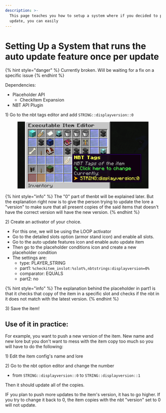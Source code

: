 ```yaml
---
description: >-
  This page teaches you how to setup a system where if you decided to push a new
  update, you can easily
---
```


# Setting Up a System that runs the auto update feature once per update

{% hint style="danger" %}
Currently broken. Will be waiting for a fix on a specific issue
{% endhint %}

Dependencies:

* Placeholder API
  * CheckItem Expansion
* NBT API Plugin

1\) Go to the nbt tags editor and add `STRING::displayversion::0`

<figure><img src="../../../.gitbook/assets/image (4) (1) (1).png" alt=""><figcaption></figcaption></figure>

{% hint style="info" %}
The "0" part of thenbt will be explained later. But the explanation right now is to give the person trying to update the lore a "version" to make sure that all present copies of the said items that doesn't have the correct version will have the new version.
{% endhint %}

2\) Create an activator of your choice.

* For this one, we will be using the LOOP activator
* Go to the detailed slots option (armor stand icon) and enable all slots.
* Go to the auto update features icon and enable auto update item
* Then go to the placeholder conditions icon and create a new placeholder condition
* The settings are:
  * type: PLAYER\_STRING
  * part1: `%checkitem_inslot:%slot%,nbtstrings:displayversion=0%`
  * comparator: EQUALS
  * part2: no

{% hint style="info" %}
The explanation behind the placeholder in part1 is that it checks that copy of the item in a specific slot and checks if the nbt in it does not match with the latest version.
{% endhint %}

3\) Save the item!

## Use of it in practice:

For example, you want to push a new version of the item. New name and new lore but you don't want to mess with the item copy too much so you will have to do the following:

1\) Edit the item config's name and lore

2\) Go to the nbt option editor and change the number&#x20;

* from `STRING::displayversion::0` to `STRING::displayversion::1`

Then it should update all of the copies.

IF you plan to push more updates to the item's version, it has to go higher. If you try to change it back to 0, the item copies with the nbt "version" set to 0 will not update.

